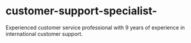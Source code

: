 # customer-support-specialist-
Experienced customer service professional with 9 years of experience in international customer support.
